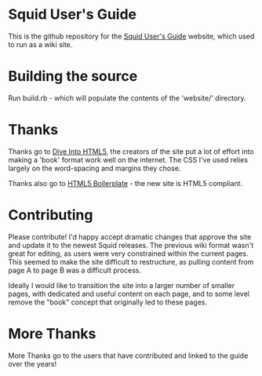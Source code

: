 # Squid User's Guide

This is the github repository for the [Squid User's Guide](http://www.deckle.co.za/squid-users-guide/) website, which used to run as a wiki site.

# Building the source

Run build.rb - which will populate the contents of the 'website/' directory.

# Thanks

Thanks go to [Dive Into HTML5](http://diveintohtml5.info/), the creators of the site put a lot of effort into making a 'book' format work well
on the internet. The CSS I've used relies largely on the word-spacing and margins they chose.

Thanks also go to [HTML5 Boilerplate](http://html5boilerplate.com) - the new site is HTML5 compliant.

# Contributing

Please contribute! I'd happy accept dramatic changes that approve the site and update it to the newest Squid releases. The previous wiki format wasn't great
for editing, as users were very constrained within the current pages. This seemed to make the site difficult to restructure, as pulling content from
page A to page B was a difficult process.

Ideally I would like to transition the site into a larger number of smaller pages, with dedicated and useful content on each page, and to some
level remove the "book" concept that originally led to these pages.

# More Thanks

More Thanks go to the users that have contributed and linked to the guide over the years!